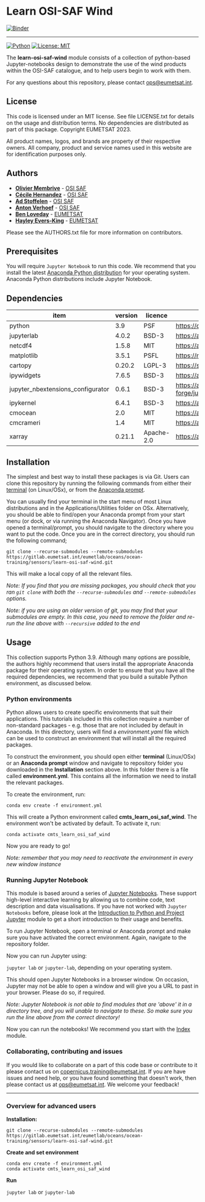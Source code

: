 # Learn OSI-SAF Wind

[![Binder](https://mybinder.org/badge_logo.svg)](https://mybinder.org/v2/git/https%3A%2F%2Fgitlab.eumetsat.int%2Feumetlab%2Foceans%2Focean-training%2Fsensors%2Flearn-osi-saf-wind/HEAD?urlpath=%2Ftree%2FIndex.ipynb)

<hr>

[![Python](https://img.shields.io/badge/python-anaconda-blue)](https://www.anaconda.com/products/distribution)
[![License: MIT](https://img.shields.io/badge/License-MIT-green.svg)](LICENSE.txt)

The **learn-osi-saf-wind** module consists of a collection of python-based Jupyter-notebooks 
design to demonstrate the use of the wind products within the OSI-SAF catalogue, 
and to help users begin to work with them.

For any questions about this repository, please contact ops@eumetsat.int.

## License
 
This code is licensed under an MIT license. See file LICENSE.txt for details on 
the usage and distribution terms. No dependencies are distributed as part of 
this package. Copyright EUMETSAT 2023.

All product names, logos, and brands are property of their respective owners. 
All company, product and service names used in this website are for identification 
purposes only.

## Authors

* [**Olivier Membrive**](mailto://osi-saf.manager@meteo.fr) - [OSI SAF](https://osi-saf.eumetsat.int)
* [**Cécile Hernandez**](mailto://osi-saf.manager@meteo.fr) - [OSI SAF](https://osi-saf.eumetsat.int)
* [**Ad Stoffelen**](mailto://osi-saf.manager@meteo.fr) - [OSI SAF](https://osi-saf.eumetsat.int)
* [**Anton Verhoef**](mailto://osi-saf.manager@meteo.fr) - [OSI SAF](https://osi-saf.eumetsat.int)
* [**Ben Loveday**](mailto://ops@eumetsat.int) - [EUMETSAT](http://www.eumetsat.int)
* [**Hayley Evers-King**](mailto://ops@eumetsat.int) - [EUMETSAT](http://www.eumetsat.int)

Please see the AUTHORS.txt file for more information on contributors.

## Prerequisites

You will require `Jupyter Notebook` to run this code. We recommend that you install 
the latest [Anaconda Python distribution](https://www.anaconda.com/) for your 
operating system. Anaconda Python distributions include Jupyter Notebook.

## Dependencies

|item|version|licence|package info|
|---|---|---|---|
|python|3.9|PSF|https://docs.python.org/3/license.html|
|jupyterlab|4.0.2|BSD-3|https://anaconda.org/conda-forge/jupyterlab|
|netcdf4|1.5.8|MIT|https://anaconda.org/conda-forge/netcdf4|
|matplotlib|3.5.1|PSFL|https://matplotlib.org/stable/users/project/license.html|
|cartopy|0.20.2|LGPL-3|https://scitools.org.uk/cartopy/docs/latest/copyright.html|
|ipywidgets|7.6.5|BSD-3|https://anaconda.org/conda-forge/ipywidgets|
|jupyter_nbextensions_configurator|0.6.1|BSD-3|https://anaconda.org/conda-forge/jupyter_nbextensions_configurator|
|ipykernel|6.4.1|BSD-3|https://anaconda.org/conda-forge/ipykernel|
|cmocean|2.0|MIT|https://anaconda.org/conda-forge/cmocean|
|cmcrameri|1.4|MIT|https://anaconda.org/conda-forge/cmcrameri|
|xarray|0.21.1|Apache-2.0|https://anaconda.org/conda-forge/xarray|

## Installation

The simplest and best way to install these packages is via Git. Users can clone this 
repository by running the following commands from either their [terminal](https://tinyurl.com/2s44595a) 
(on Linux/OSx), or from the [Anaconda prompt](https://docs.anaconda.com/anaconda/user-guide/getting-started/). 

You can usually find your terminal in the start menu of most Linux distributions 
and in the Applications/Utilities folder  on OSx. Alternatively, you should be 
able to find/open your Anaconda prompt from your start menu (or dock, or via running 
the Anaconda Navigator). Once you have opened a terminal/prompt, you should navigate 
to the directory where you want to put the code. Once you are in the correct directory, 
you should run the following command;

`git clone --recurse-submodules --remote-submodules https://gitlab.eumetsat.int/eumetlab/oceans/ocean-training/sensors/learn-osi-saf-wind.git`

This will make a local copy of all the relevant files.

*Note: If you find that you are missing packages, you should check that you ran 
`git clone` with both the `--recurse-submodules` and `--remote-submodules` options.*

*Note: if you are using an older version of git, you may find that your submodules are empty. In this case, you need to remove the folder and re-run the line above with `--recursive` added to the end*

## Usage

This collection supports Python 3.9. Although many options are possible, the 
authors highly recommend that users install the appropriate Anaconda package 
for their operating system. In order to ensure that you have all the required 
dependencies, we recommend that you build a suitable Python environment, as 
discussed below.

### Python environments

Python allows users to create specific environments that suit their applications. 
This tutorials included in this collection require a number of non-standard 
packages - e.g. those that are not included by default in Anaconda. In this 
directory, users will find a *environment.yaml* file which can be used to 
construct an environment that will install all the required packages.

To construct the environment, you should open either **terminal** (Linux/OSx) 
or an **Anaconda prompt** window and navigate to repository folder you downloaded 
in the **Installation** section above. In this folder there is a file called 
**environment.yml**. This contains all the information we need to install the relevant 
packages.

To create the environment, run:

`conda env create -f environment.yml`

This will create a Python environment called **cmts_learn_osi_saf_wind**. The environment 
won't be activated by default. To activate it, run:

`conda activate cmts_learn_osi_saf_wind`

Now you are ready to go!

*Note: remember that you may need to reactivate the environment in every 
new window instance*

### Running Jupyter Notebook

This module is based around a series of [Jupyter Notebooks](https://jupyter.org/). These support high-level interactive learning by allowing us to combine code, text description and data visualisations. If you have not worked with `Jupyter Notebooks` 
before, please look at the [Introduction to Python and Project Jupyter](./working-with-python/Intro_to_Python_and_Jupyter.ipynb) module to get a short introduction to their usage and benefits.

To run Jupyter Notebook, open a terminal or Anaconda prompt and make sure you have activated 
the correct environment. Again, navigate to the repository folder.

Now you can run Jupyter using:

`jupyter lab` or `jupyter-lab`, depending on your operating system.

This should open Jupyter Notebooks in a browser window. On occasion, Jupyter may not
be able to open a window and will give you a URL to past in your browser. Please do
so, if required.

*Note: Jupyter Notebook is not able to find modules that are 'above' it in a directory 
tree, and you will unable to navigate to these. So make sure you run the line above 
from the correct directory!*

Now you can run the notebooks! We recommend you start with the [Index](./Index.ipynb) module.

### Collaborating, contributing and issues

If you would like to collaborate on a part of this code base or contribute to it 
please contact us on copernicus.training@eumetsat.int. If you are have issues and 
need help, or you have found something that doesn't work, then please contact us 
at ops@eumetsat.int. We welcome your feedback!

<hr>

### Overview for advanced users

**Installation:**

`git clone --recurse-submodules --remote-submodules https://gitlab.eumetsat.int/eumetlab/oceans/ocean-training/sensors/learn-osi-saf-wind.git`

**Create and set environment**

`conda env create -f environment.yml` \
`conda activate cmts_learn_osi_saf_wind`

**Run**

`jupyter lab` or `jupyter-lab`
